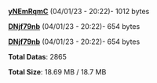 [**yNEmRqmC**](/data/yNEmRqmC.txt) (04/01/23 - 20:22)- 1012 bytes

[**DNjf79nb**](/data/DNjf79nb.txt) (04/01/23 - 20:22)- 654 bytes

[**DNjf79nb**](/data/DNjf79nb.txt) (04/01/23 - 20:22)- 654 bytes

**Total Datas**: 2865

**Total Size**: 18.69 MB / 18.7 MB